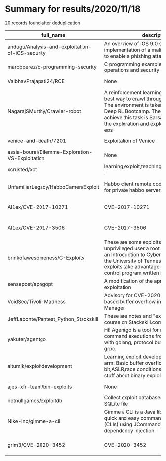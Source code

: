 
# Summary for results/2020/11/18
    
20 records found after deduplication

| full_name | description | html_url | matched_list | matched_count | pushed_at | size | stargazers_count | language | forks_count | vul_ids |
|--------------------------------------------------|------------------------------------------------------------------------------------------------------------------------------------------------------------------------------------------------------------------------------------------------------------------|---------------------------------------------------------------------|--------------------------------------|-----------------|---------------------------|--------|--------------------|------------------|---------------|--------------------|
| andugu/Analysis-and-exploitation-of-iOS-security | An overview of iOS 9.0 security and an implementation of a malicious dylib injection to enable a phishing attack through Safari. | https://github.com/andugu/Analysis-and-exploitation-of-iOS-security | ['exploit'] | 1 | 2020-11-18 11:54:16+00:00 | 12517 | 1 | Objective-C | 1 | [] |
| marcbperez/c-programming-security | C programming examples that cover basic operations and security exploits. | https://github.com/marcbperez/c-programming-security | ['exploit'] | 1 | 2020-11-18 12:03:39+00:00 | 81 | 2 | C | 0 | [] |
| VaibhavPrajapati24/RCE | None | https://github.com/VaibhavPrajapati24/RCE | ['rce'] | 1 | 2020-11-18 17:19:14+00:00 | 0 | 0 | | 0 | [] |
| NagarajSMurthy/Crawler-robot | A reinforcement learning agent learns the best way to crawl through an environment. The environment is taken from Barkeley's Deep RL Bootcamp. The algorithm used to achieve this task is SarsaMax. To overcome the exploration and exploitation dilemma, an eps | https://github.com/NagarajSMurthy/Crawler-robot | ['exploit'] | 1 | 2020-11-18 15:04:07+00:00 | 1058 | 0 | Python | 0 | [] |
| venice-and-death/7201 | Exploitation of Venice | https://github.com/venice-and-death/7201 | ['exploit'] | 1 | 2020-11-18 16:16:51+00:00 | 8 | 0 | JavaScript | 0 | [] |
| assia-bourai/Dilemme-Exploration-VS-Exploitation | None | https://github.com/assia-bourai/Dilemme-Exploration-VS-Exploitation | ['exploit'] | 1 | 2020-11-18 14:28:47+00:00 | 870 | 0 | Jupyter Notebook | 0 | [] |
| xcrusted/xct | learning,exploit,teaching,sharing,informative . | https://github.com/xcrusted/xct | ['exploit'] | 1 | 2020-11-18 10:08:35+00:00 | 1 | 0 | | 0 | [] |
| UnfamiliarLegacy/HabboCameraExploit | Habbo client remote code execution exploit for private habbo servers. | https://github.com/UnfamiliarLegacy/HabboCameraExploit | ['exploit', 'remote code execution'] | 2 | 2020-11-18 04:46:02+00:00 | 221 | 0 | ActionScript | 0 | [] |
| Al1ex/CVE-2017-10271 | CVE-2017-10271 | https://github.com/Al1ex/CVE-2017-10271 | ['cve-2', 'rce'] | 2 | 2020-11-18 02:31:50+00:00 | 55 | 0 | Python | 0 | ['CVE-2017-10271'] |
| Al1ex/CVE-2017-3506 | CVE-2017-3506 | https://github.com/Al1ex/CVE-2017-3506 | ['cve-2'] | 1 | 2020-11-18 01:52:26+00:00 | 98 | 0 | | 0 | ['CVE-2017-3506'] |
| brinkofawesomeness/C-Exploits | These are some exploits I wrote to grant an unprivileged user a root shell while taking an Introduction to Cybersecurity course at the University of Tennessee, Knoxville. The exploits take advantage of a buggy version control program written in C, and they | https://github.com/brinkofawesomeness/C-Exploits | ['exploit'] | 1 | 2020-11-18 02:51:36+00:00 | 149 | 1 | Shell | 0 | [] |
| sensepost/apngopt | A modification of the apngopt to aid in heap exploitation | https://github.com/sensepost/apngopt | ['exploit'] | 1 | 2020-11-18 14:25:07+00:00 | 2116 | 0 | HTML | 0 | [] |
| VoidSec/Tivoli-Madness | Advisory for CVE-2020-28054 & stack based buffer overflow in IBM Tivoli Storage Manager | https://github.com/VoidSec/Tivoli-Madness | ['exploit'] | 1 | 2020-11-18 12:55:55+00:00 | 33202 | 6 | Python | 1 | ['CVE-2020-28054'] |
| JeffLabonte/Pentest_Python_Stackskill | These are notes and "exploits" written for a course on Stackskill.com | https://github.com/JeffLabonte/Pentest_Python_Stackskill | ['exploit'] | 1 | 2020-11-18 05:11:31+00:00 | 5577 | 0 | Python | 0 | [] |
| yakuter/agentgo | Hi! Agentgo is a tool for making remote command executions from server to client with golang, protocol buffers (protobuf) and grpc. | https://github.com/yakuter/agentgo | ['rce'] | 1 | 2020-11-18 05:22:15+00:00 | 21 | 15 | Go | 1 | [] |
| aitumik/exploitdevelopment | Learning exploit development Linux x64 and arm: Basic buffer overflow,stack canary,nx bit,ASLR,race conditions and all the cool stuff about binary exploitations | https://github.com/aitumik/exploitdevelopment | ['exploit'] | 1 | 2020-11-18 16:01:43+00:00 | 10 | 0 | C | 0 | [] |
| ajes-xfr-team/bin-exploits | None | https://github.com/ajes-xfr-team/bin-exploits | ['exploit'] | 1 | 2020-11-18 14:39:48+00:00 | 19842 | 0 | PowerShell | 0 | [] |
| notnullgames/exploitdb | Collect exploit databases into a single SQLite file | https://github.com/notnullgames/exploitdb | ['exploit'] | 1 | 2020-11-18 00:41:38+00:00 | 29 | 0 | Shell | 0 | [] |
| Nike-Inc/gimme-a-cli | Gimme a CLI is a Java library for creating quick and easy command line interfaces (CLIs) using JCommander and Spring dependency injection. | https://github.com/Nike-Inc/gimme-a-cli | ['command injection'] | 1 | 2020-11-18 23:16:11+00:00 | 100 | 2 | Java | 2 | [] |
| grim3/CVE-2020-3452 | CVE-2020-3452 | https://github.com/grim3/CVE-2020-3452 | ['cve-2'] | 1 | 2020-11-18 21:45:18+00:00 | 15 | 0 | Python | 2 | ['CVE-2020-3452'] |
